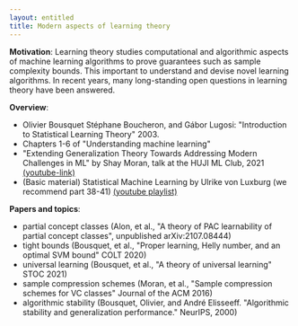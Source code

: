 ```yaml
---
layout: entitled
title: Modern aspects of learning theory
---
```


**Motivation**: Learning theory studies computational and algorithmic aspects of machine learning algorithms to prove guarantees such as sample complexity bounds. This important to understand and devise novel learning algorithms. In recent years, many long-standing open questions in learning theory have been answered.

**Overview**:

- Olivier Bousquet Stéphane Boucheron, and Gábor Lugosi: "Introduction to Statistical Learning Theory" 2003.
- Chapters 1-6 of "Understanding machine learning"
- "Extending Generalization Theory Towards Addressing Modern Challenges in ML" by Shay Moran, talk at the HUJI ML Club, 2021 [(youtube-link)](https://www.youtube.com/watch?v=E6Umv6XBJck)
- (Basic material) Statistical Machine Learning by Ulrike von Luxburg (we recommend part 38-41) [(youtube playlist)](https://www.youtube.com/playlist?list=PL05umP7R6ij2XCvrRzLokX6EoHWaGA2cC)

**Papers and topics**:

- partial concept classes (Alon, et al., "A theory of PAC learnability of partial concept classes", unpublished arXiv:2107.08444)
- tight bounds (Bousquet, et al., "Proper learning, Helly number, and an optimal SVM bound" COLT 2020)
- universal learning (Bousquet, et al., "A theory of universal learning" STOC 2021)
- sample compression schemes (Moran, et al., "Sample compression schemes for VC classes" Journal of the ACM 2016)
- algorithmic stability (Bousquet, Olivier, and André Elisseeff. "Algorithmic stability and generalization performance." NeurIPS, 2000)
